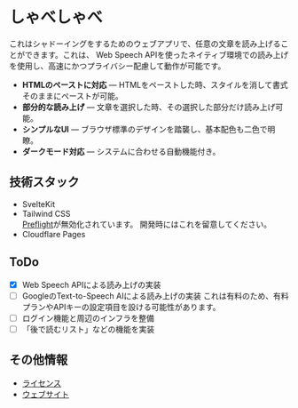# しゃべしゃべ
これはシャドーイングをするためのウェブアプリで、任意の文章を読み上げることができます。これは、
Web Speech APIを使ったネイティブ環境での読み上げを使用し、高速にかつプライバシー配慮して動作が可能です。

- **HTMLのペーストに対応** — HTMLをペーストした時、スタイルを消して書式そのままにペーストが可能。
- **部分的な読み上げ** — 文章を選択した時、その選択した部分だけ読み上げ可能。
- **シンプルなUI** — ブラウザ標準のデザインを踏襲し、基本配色も二色で明瞭。
- **ダークモード対応** — システムに合わせる自動機能付き。

## 技術スタック
- SvelteKit
- Tailwind CSS  
  [Preflight](https://tailwindcss.com/docs/preflight)が無効化されています。
  開発時にはこれを留意してください。
- Cloudflare Pages

## ToDo
- [x] Web Speech APIによる読み上げの実装
- [ ] GoogleのText-to-Speech AIによる読み上げの実装
  これは有料のため、有料プランやAPIキーの設定項目を設ける可能性があります。
- [ ] ログイン機能と周辺のインフラを整備
- [ ] 「後で読むリスト」などの機能を実装

## その他情報
- [ライセンス](./LICENSE)
- [ウェブサイト](https://shabe2x.tasuren.jp)

